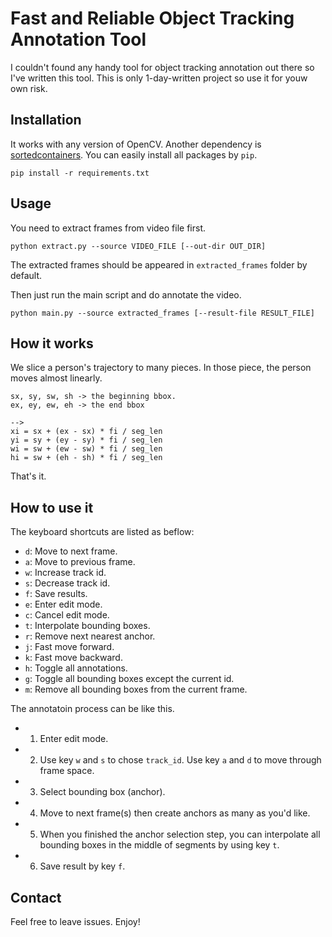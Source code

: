 # Fast and Reliable Object Tracking Annotation Tool
I couldn't found any handy tool for object tracking annotation out there so I've written this tool.
This is only 1-day-written project so use it for youw own risk.

## Installation
It works with any version of OpenCV. Another dependency is [sortedcontainers](http://www.grantjenks.com/docs/sortedcontainers/introduction.html#installation). You can easily install all packages by `pip`.
```
pip install -r requirements.txt
```

## Usage
You need to extract frames from video file first.
```
python extract.py --source VIDEO_FILE [--out-dir OUT_DIR]
```
The extracted frames should be appeared in `extracted_frames` folder by default.

Then just run the main script and do annotate the video.
```
python main.py --source extracted_frames [--result-file RESULT_FILE]
```

## How it works
We slice a person's trajectory to many pieces. In those piece, the person moves almost linearly.
```
sx, sy, sw, sh -> the beginning bbox.
ex, ey, ew, eh -> the end bbox

-->
xi = sx + (ex - sx) * fi / seg_len
yi = sy + (ey - sy) * fi / seg_len
wi = sw + (ew - sw) * fi / seg_len
hi = sw + (eh - sh) * fi / seg_len
```
That's it.

## How to use it
The keyboard shortcuts are listed as beflow:
- `d`: Move to next frame.
- `a`: Move to previous frame.
- `w`: Increase track id.
- `s`: Decrease track id.
- `f`: Save results.
- `e`: Enter edit mode.
- `c`: Cancel edit mode.
- `t`: Interpolate bounding boxes.
- `r`: Remove next nearest anchor.
- `j`: Fast move forward.
- `k`: Fast move backward.
- `h`: Toggle all annotations.
- `g`: Toggle all bounding boxes except the current id.
- `m`: Remove all bounding boxes from the current frame.

The annotatoin process can be like this.
- 1. Enter edit mode.
- 2. Use key `w` and `s` to chose `track_id`. Use key `a` and `d` to move through frame space.
- 3. Select bounding box (anchor).
- 4. Move to next frame(s) then create anchors as many as you'd like.
- 5. When you finished the anchor selection step, you can interpolate all bounding boxes in the middle of segments by using key `t`.
- 6. Save result by key `f`.

## Contact
Feel free to leave issues. Enjoy!